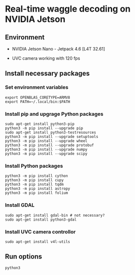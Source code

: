 # Real-time waggle decoding on NVIDIA Jetson

## Environment

- NVIDIA Jetson Nano - Jetpack 4.6 [L4T 32.61]

- UVC camera working with 120 fps

## Install necessary packages

### Set environment variables
```
export OPENBLAS_CORETYPE=ARMV8
export PATH=~/.local/bin:$PATH
```
### Install pip and upgrage Python packages
```
sudo apt-get install python3-pip
python3 -m pip install --upgrade pip
sudo apt-get install python3-testresources
python3 -m pip install --upgrade setuptools
python3 -m pip install --upgrade wheel
python3 -m pip install --upgrade protobuf
python3 -m pip install --upgrade numpy
python3 -m pip install --upgrade scipy
```
### Install Python packages
```
python3 -m pip install cython
python3 -m pip install cupy
python3 -m pip install tqdm
python3 -m pip install astropy
python3 -m pip install folium
```
### Install GDAL
```
sudo apt-get install gdal-bin # not necessary?
sudo apt-get install python3-gdal
```
### Install UVC camera controllor
```
sudo apt-get install v4l-utils
```

## Run options
```
python3 
```
